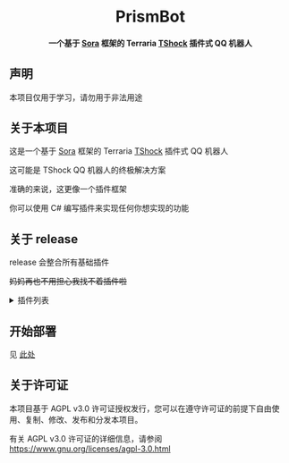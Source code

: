 <h1 align="center">
<br>
PrismBot
<br>
<h4 align="center">
一个基于 <a href="https://github.com/Hoshikawa-Kaguya/Sora">Sora</a> 框架的 Terraria <a href="https://github.com/Pryaxis/TShock">TShock</a>  插件式 QQ 机器人
</h4>
</h1>

## 声明
本项目仅用于学习，请勿用于非法用途

## 关于本项目

这是一个基于 [Sora](https://github.com/Hoshikawa-Kaguya/Sora) 框架的 Terraria [TShock](https://github.com/Pryaxis/TShock) 插件式 QQ 机器人

这可能是 TShock QQ 机器人的终极解决方案

准确的来说，这更像一个插件框架

你可以使用 C# 编写插件来实现任何你想实现的功能

## 关于 release

release 会整合所有基础插件

~~妈妈再也不用担心我找不着插件啦~~

<details>

<summary>插件列表</summary>

- [Economy](https://github.com/Qianyiovo/Economy)
- [ElegantWhitelist](https://github.com/Qianyiovo/ElegantWhitelist)
- [OnlinePlayerFinder](https://github.com/Qianyiovo/OnlinePlayerFinder)
- [RemoteCommander](https://github.com/Qianyiovo/RemoteCommander)
- [RemoteMessenger](https://github.com/Qianyiovo/RemoteMessenger)
- [ServerManager](https://github.com/Qianyiovo/ServerManager)

</details>

## 开始部署

见 [此处](https://github.com/Qianyiovo/PrismBot/wiki/%E5%BC%80%E5%A7%8B%E9%83%A8%E7%BD%B2)

## 关于许可证

本项目基于 AGPL v3.0 许可证授权发行，您可以在遵守许可证的前提下自由使用、复制、修改、发布和分发本项目。

有关 AGPL v3.0 许可证的详细信息，请参阅 https://www.gnu.org/licenses/agpl-3.0.html
